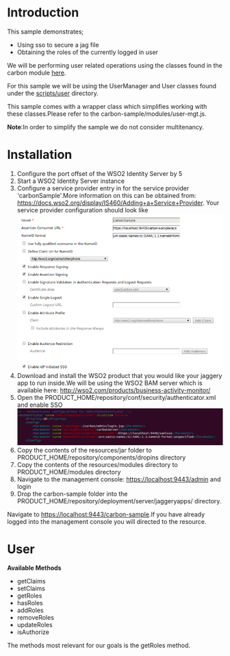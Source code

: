 Introduction
============
This sample demonstrates;

- Using sso to secure a jag file
- Obtaining the roles of the currently logged in user

We will be performing user related operations using the classes found in the carbon module [here](https://github.com/wso2/jaggery-extensions/tree/master/carbon/module/scripts).

For this sample we will be using the UserManager and User classes found under the [scripts/user](https://github.com/wso2/jaggery-extensions/tree/master/carbon/module/scripts/user) directory.

This sample comes with a wrapper class which simplifies working with these classes.Please refer to the carbon-sample/modules/user-mgt.js.

**Note**:In order to simplify the sample we do not consider multitenancy.

Installation
============

1. Configure the port offset of the WSO2 Identity Server by 5
2. Start a WSO2 Identity Server instance
3. Configure a service provider entry in for the service provider 'carbonSample'.More information on this can be obtained from: https://docs.wso2.org/display/IS460/Adding+a+Service+Provider. Your service provider configuration should look like ![image service provider](resources/images/service-provider.png)
4. Download and install the WSO2 product that you would like your jaggery app to run inside.We will be using the WSO2 BAM server which is available here: http://wso2.com/products/business-activity-monitor/
5. Open the PRODUCT_HOME/repository/conf/security/authenticator.xml and enable SSO  ![image some](resources/images/authenticator-xml.png)
6. Copy the contents of the resources/jar folder to PRODUCT_HOME/repository/components/dropins directory
7. Copy the contents of the resources/modules directory to PRODUCT_HOME/modules directory
8. Navigate to the management console: [https://localhost:9443/admin](https://localhost:9443/admin) and login
9. Drop the carbon-sample folder into the PRODUCT_HOME/repository/deployment/server/jaggeryapps/ directory.

Navigate to [https://localhost:9443/carbon-sample](https://localhost:9443/carbon-sample).If you have already logged into the management console you will directed to 
the resource.

User 
=====

**Available Methods**

- getClaims
- setClaims
- getRoles
- hasRoles
- addRoles
- removeRoles
- updateRoles
- isAuthorize

The methods most relevant for our goals is the getRoles method.



